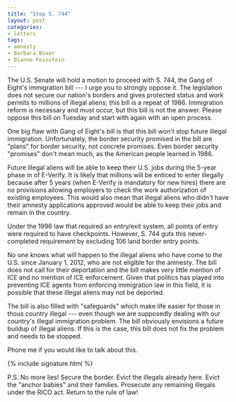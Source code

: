 ```yaml
---
title: "Stop S. 744"
layout: post
categories:
- letters
tags:
- amnesty
- Barbara Boxer
- Dianne Feinstein
---
```


The U.S. Senate will hold a motion to proceed with S. 744, the Gang of Eight's immigration bill --- I urge you to strongly oppose it. The legislation does not secure our nation's borders and gives protected status and work permits to millions of illegal aliens; this bill is a repeat of 1986. Immigration reform is necessary and must occur, but this bill is not the answer. Please oppose this bill on Tuesday and start with again with an open process.

One big flaw with Gang of Eight's bill is that this bill won't stop future illegal immigration. Unfortunately, the border security promised in the bill are "plans" for border security, not concrete promises. Even border security "promises" don't mean much, as the American people learned in 1986.

Future illegal aliens will be able to keep their U.S. jobs during the 5-year phase in of E-Verify. It is likely that millions will be enticed to enter illegally because after 5 years (when E-Verify is mandatory for new hires) there are no provisions allowing employers to check the work authorization of existing employees. This would also mean that illegal aliens who didn't have their amnesty applications approved would be able to keep their jobs and remain in the country.

Under the 1996 law that required an entry/exit system, all points of entry were required to have checkpoints. However, S. 744 guts this never-completed requirement by excluding 106 land border entry points.

No one knows what will happen to the illegal aliens who have come to the U.S. since January 1, 2012, who are not eligible for the amnesty. The bill does not call for their deportation and the bill makes very little mention of ICE and no mention of ICE enforcement. Given that politics has played into preventing ICE agents from enforcing immigration law in this field, it is possible that these illegal aliens may not be deported.

The bill is also filled with "safeguards" which make life easier for those in thous country illegal --- even though we are supposedly dealing with our country's illegal immigration problem. The bill obviously envisions a future buildup of illegal aliens. If this is the case, this bill does not fix the problem and needs to be stopped.

Phone me if you would like to talk about this.

{% include signature.html %}

P.S. No more lies! Secure the border. Evict the illegals already here. Evict the "anchor babies" and their families. Prosecute any remaining illegals under the RICO act. Return to the rule of law!